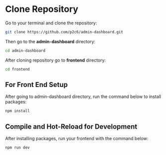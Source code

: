# Clone Repository
Go to your terminal and clone the repository:
```sh
git clone https://github.com/p2c6/admin-dashboard.git
```

Then go to the **admin-dashboard** directory:

```sh
cd admin-dashboard
```

After cloning repository go to **frontend** directory:

```sh
cd frontend
```

## For Front End Setup

After going to admin-dashboard directory, run the command below to install packages:

```sh
npm install
```

## Compile and Hot-Reload for Development

After installing packages, run your frontend with the command below:

```sh
npm run dev
```
